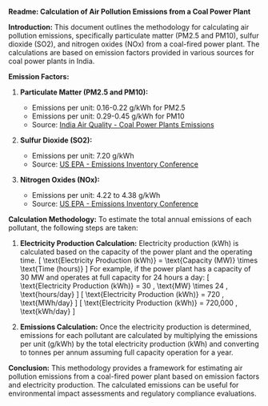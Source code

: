 **Readme: Calculation of Air Pollution Emissions from a Coal Power Plant**

**Introduction:**
This document outlines the methodology for calculating air pollution emissions, specifically particulate matter (PM2.5 and PM10), sulfur dioxide (SO2), and nitrogen oxides (NOx) from a coal-fired power plant. The calculations are based on emission factors provided in various sources for coal power plants in India.

**Emission Factors:**

1. **Particulate Matter (PM2.5 and PM10):**
   - Emissions per unit: 0.16-0.22 g/kWh for PM2.5
   - Emissions per unit: 0.29-0.45 g/kWh for PM10
   - Source: [India Air Quality - Coal Power Plants Emissions](https://www.indiaairquality.info/wp-content/uploads/docs/2014-08-AE-Emissions-Health-Coal-PPs-India.pdf)

2. **Sulfur Dioxide (SO2):**
   - Emissions per unit: 7.20 g/kWh
   - Source: [US EPA - Emissions Inventory Conference](https://www3.epa.gov/ttnchie1/conference/ei20/session5/mmittal.pdf)

3. **Nitrogen Oxides (NOx):**
   - Emissions per unit: 4.22 to 4.38 g/kWh
   - Source: [US EPA - Emissions Inventory Conference](https://www3.epa.gov/ttnchie1/conference/ei20/session5/mmittal.pdf)

**Calculation Methodology:**
To estimate the total annual emissions of each pollutant, the following steps are taken:

1. **Electricity Production Calculation:**
   Electricity production (kWh) is calculated based on the capacity of the power plant and the operating time.
   \[
   \text{Electricity Production (kWh)} = \text{Capacity (MW)} \times \text{Time (hours)}
   \]
   For example, if the power plant has a capacity of 30 MW and operates at full capacity for 24 hours a day:
   \[
   \text{Electricity Production (kWh)} = 30 \, \text{MW} \times 24 \, \text{hours/day}
   \]
   \[
   \text{Electricity Production (kWh)} = 720 \, \text{MWh/day}
   \]
   \[
   \text{Electricity Production (kWh)} = 720,000 \, \text{kWh/day}
   \]

2. **Emissions Calculation:**
   Once the electricity production is determined, emissions for each pollutant are calculated by multiplying the emissions per unit (g/kWh) by the total electricity production (kWh) and converting to tonnes per annum assuming full capacity operation for a year.

**Conclusion:**
This methodology provides a framework for estimating air pollution emissions from a coal-fired power plant based on emission factors and electricity production. The calculated emissions can be useful for environmental impact assessments and regulatory compliance evaluations.
